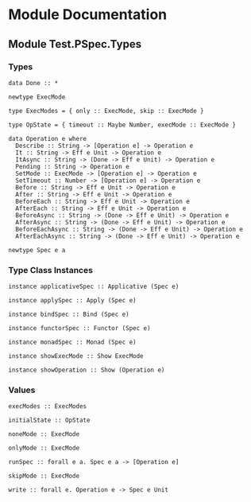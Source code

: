 # Module Documentation

## Module Test.PSpec.Types

### Types

    data Done :: *

    newtype ExecMode

    type ExecModes = { only :: ExecMode, skip :: ExecMode }

    type OpState = { timeout :: Maybe Number, execMode :: ExecMode }

    data Operation e where
      Describe :: String -> [Operation e] -> Operation e
      It :: String -> Eff e Unit -> Operation e
      ItAsync :: String -> (Done -> Eff e Unit) -> Operation e
      Pending :: String -> Operation e
      SetMode :: ExecMode -> [Operation e] -> Operation e
      SetTimeout :: Number -> [Operation e] -> Operation e
      Before :: String -> Eff e Unit -> Operation e
      After :: String -> Eff e Unit -> Operation e
      BeforeEach :: String -> Eff e Unit -> Operation e
      AfterEach :: String -> Eff e Unit -> Operation e
      BeforeAsync :: String -> (Done -> Eff e Unit) -> Operation e
      AfterAsync :: String -> (Done -> Eff e Unit) -> Operation e
      BeforeEachAsync :: String -> (Done -> Eff e Unit) -> Operation e
      AfterEachAsync :: String -> (Done -> Eff e Unit) -> Operation e

    newtype Spec e a


### Type Class Instances

    instance applicativeSpec :: Applicative (Spec e)

    instance applySpec :: Apply (Spec e)

    instance bindSpec :: Bind (Spec e)

    instance functorSpec :: Functor (Spec e)

    instance monadSpec :: Monad (Spec e)

    instance showExecMode :: Show ExecMode

    instance showOperation :: Show (Operation e)


### Values

    execModes :: ExecModes

    initialState :: OpState

    noneMode :: ExecMode

    onlyMode :: ExecMode

    runSpec :: forall e a. Spec e a -> [Operation e]

    skipMode :: ExecMode

    write :: forall e. Operation e -> Spec e Unit



